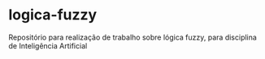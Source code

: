# logica-fuzzy
Repositório para realização de trabalho sobre lógica fuzzy, para disciplina de Inteligência Artificial
